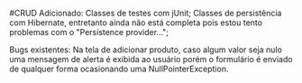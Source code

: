 #CRUD
Adicionado:
Classes de testes com jUnit;
Classes de persistência com Hibernate, entretanto ainda não está completa pois estou tento problemas com o "Persistence provider...";


Bugs existentes:
Na tela de adicionar produto, caso algum valor seja nulo uma mensagem de alerta é exibida ao usuário porém o formulário é enviado de qualquer forma ocasionando uma NullPointerException.
